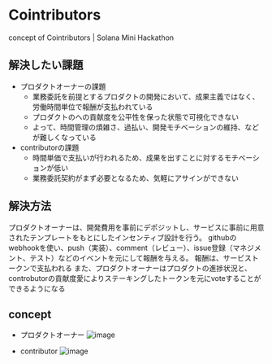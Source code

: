 # Cointributors
concept of Cointributors | Solana Mini Hackathon

## 解決したい課題
- プロダクトオーナーの課題
  - 業務委託を前提とするプロダクトの開発において、成果主義ではなく、労働時間単位で報酬が支払われている
  - プロダクトのへの貢献度を公平性を保った状態で可視化できない
  - よって、時間管理の煩雑さ、過払い、開発モチベーションの維持、などが難しくなっている
- contributorの課題
  - 時間単価で支払いが行われるため、成果を出すことに対するモチベーションが低い
  - 業務委託契約がまず必要となるため、気軽にアサインができない

## 解決方法
プロダクトオーナーは、開発費用を事前にデポジットし、サービスに事前に用意されたテンプレートをもとにしたインセンティブ設計を行う。
githubのwebhookを使い、push（実装）、comment（レビュー）、issue登録（マネジメント、テスト）などのイベントを元にして報酬を与える。
報酬は、サービストークンで支払われる
また、プロダクトオーナーはプロダクトの進捗状況と、controbutorの貢献度愛によりステーキングしたトークンを元にvoteすることができるようになる

## concept
- プロダクトオーナー
![image](https://github.com/user-attachments/assets/71d30382-f6ce-4535-b76a-1b38625d2d52)

- contributor
![image](https://github.com/user-attachments/assets/08f86958-6f65-40d5-8167-51026ccc6ba3)

